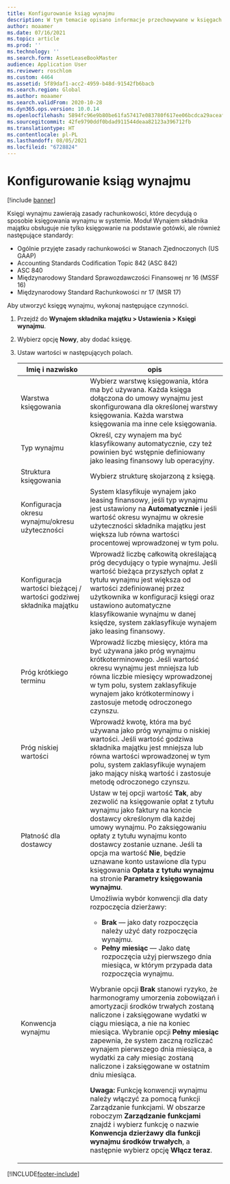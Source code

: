 ```yaml
---
title: Konfigurowanie ksiąg wynajmu
description: W tym temacie opisano informacje przechowywane w księgach wynajmu. Księgi wynajmu zawierają zasady rachunkowości, które decydują o sposobie księgowania wynajmu w systemie.
author: moaamer
ms.date: 07/16/2021
ms.topic: article
ms.prod: ''
ms.technology: ''
ms.search.form: AssetLeaseBookMaster
audience: Application User
ms.reviewer: roschlom
ms.custom: 4464
ms.assetid: 5f89daf1-acc2-4959-b48d-91542fb6bacb
ms.search.region: Global
ms.author: moaamer
ms.search.validFrom: 2020-10-28
ms.dyn365.ops.version: 10.0.14
ms.openlocfilehash: 5894fc96e9b80be61fa57417e083780f617ee06bcdca29aceaf164308d17dcda
ms.sourcegitcommit: 42fe9790ddf0bdad911544deaa82123a396712fb
ms.translationtype: HT
ms.contentlocale: pl-PL
ms.lasthandoff: 08/05/2021
ms.locfileid: "6728824"
---
```

# <a name="set-up-lease-books"></a>Konfigurowanie ksiąg wynajmu

[!include [banner](../includes/banner.md)]

Księgi wynajmu zawierają zasady rachunkowości, które decydują o sposobie księgowania wynajmu w systemie. Moduł Wynajem składnika majątku obsługuje nie tylko księgowanie na podstawie gotówki, ale również następujące standardy:

- Ogólnie przyjęte zasady rachunkowości w Stanach Zjednoczonych (US GAAP)
- Accounting Standards Codification Topic 842 (ASC 842)
- ASC 840
- Międzynarodowy Standard Sprawozdawczości Finansowej nr 16 (MSSF 16)
- Międzynarodowy Standard Rachunkowości nr 17 (MSR 17)

Aby utworzyć księgę wynajmu, wykonaj następujące czynności.

1. Przejdź do **Wynajem składnika majątku \> Ustawienia \> Księgi wynajmu**.
2. Wybierz opcję **Nowy**, aby dodać księgę.
3. Ustaw wartości w następujących polach.

    | Imię i nazwisko                                     | opis |
    |------------------------------------------|-------------|
    | Warstwa księgowania                            | Wybierz warstwę księgowania, która ma być używana. Każda księga dołączona do umowy wynajmu jest skonfigurowana dla określonej warstwy księgowania. Każda warstwa księgowania ma inne cele księgowania. |
    | Typ wynajmu                               | Określ, czy wynajem ma być klasyfikowany automatycznie, czy też powinien być wstępnie definiowany jako leasing finansowy lub operacyjny. |
    | Struktura księgowania                     | Wybierz strukturę skojarzoną z księgą. |
    | Konfiguracja okresu wynajmu/okresu użyteczności          | System klasyfikuje wynajem jako leasing finansowy, jeśli typ wynajmu jest ustawiony na **Automatycznie** i jeśli wartość okresu wynajmu w okresie użyteczności składnika majątku jest większa lub równa wartości procentowej wprowadzonej w tym polu.  |
    | Konfiguracja wartości bieżącej / wartości godziwej składnika majątku   | Wprowadź liczbę całkowitą określającą próg decydujący o typie wynajmu. Jeśli wartość bieżąca przyszłych opłat z tytułu wynajmu jest większa od wartości zdefiniowanej przez użytkownika w konfiguracji księgi oraz ustawiono automatyczne klasyfikowanie wynajmu w danej księdze, system zaklasyfikuje wynajem jako leasing finansowy. |
    | Próg krótkiego terminu                     | Wprowadź liczbę miesięcy, która ma być używana jako próg wynajmu krótkoterminowego. Jeśli wartość okresu wynajmu jest mniejsza lub równa liczbie miesięcy wprowadzonej w tym polu, system zaklasyfikuje wynajem jako krótkoterminowy i zastosuje metodę odroczonego czynszu. |
    | Próg niskiej wartości                      | Wprowadź kwotę, która ma być używana jako próg wynajmu o niskiej wartości. Jeśli wartość godziwa składnika majątku jest mniejsza lub równa wartości wprowadzonej w tym polu, system zaklasyfikuje wynajem jako mający niską wartość i zastosuje metodę odroczonego czynszu. |
    | Płatność dla dostawcy                            | Ustaw w tej opcji wartość **Tak**, aby zezwolić na księgowanie opłat z tytułu wynajmu jako faktury na koncie dostawcy określonym dla każdej umowy wynajmu. Po zaksięgowaniu opłaty z tytułu wynajmu konto dostawcy zostanie uznane. Jeśli ta opcja ma wartość **Nie**, będzie uznawane konto ustawione dla typu księgowania **Opłata z tytułu wynajmu** na stronie **Parametry księgowania wynajmu**. |
    | Konwencja wynajmu                       | Umożliwia wybór konwencji dla daty rozpoczęcia dzierżawy:<ul><li><b>Brak</b> — jako daty rozpoczęcia należy użyć daty rozpoczęcia wynajmu.</li><li><b>Pełny miesiąc</b> — Jako datę rozpoczęcia użyj pierwszego dnia miesiąca, w którym przypada data rozpoczęcia wynajmu.</li></ul><p>Wybranie opcji <b>Brak</b> stanowi ryzyko, że harmonogramy umorzenia zobowiązań i amortyzacji środków trwałych zostaną naliczone i zaksięgowane wydatki w ciągu miesiąca, a nie na koniec miesiąca. Wybranie opcji <b>Pełny miesiąc</b> zapewnia, że system zaczną rozliczać wynajem pierwszego dnia miesiąca, a wydatki za cały miesiąc zostaną naliczone i zaksięgowane w ostatnim dniu miesiąca.</p><p><strong>Uwaga:</strong> Funkcję konwencji wynajmu należy włączyć za pomocą funkcji Zarządzanie funkcjami. W obszarze roboczym <b>Zarządzanie funkcjami</b> znajdź i wybierz funkcję o nazwie <b>Konwencja dzierżawy dla funkcji wynajmu środków trwałych</b>, a następnie wybierz opcję <b>Włącz teraz</b>.</p> |


[!INCLUDE[footer-include](../../includes/footer-banner.md)]
